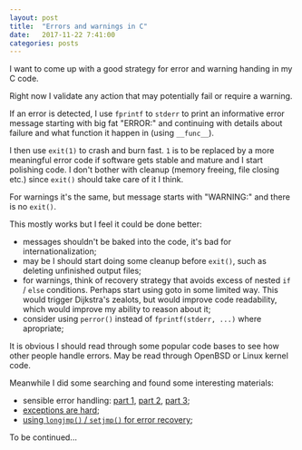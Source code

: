 ```yaml
---
layout: post
title:  "Errors and warnings in C"
date:   2017-11-22 7:41:00
categories: posts
---
```


I want to come up with a good strategy for error and warning handing in my C code.

Right now I validate any action that may potentially fail or require a warning.

If an error is detected, I use `fprintf` to `stderr` to print an informative
error message starting with big fat "ERROR:" and continuing with details about
failure and what function it happen in (using `__func__`).

I then use `exit(1)` to crash and burn fast. `1` is to be replaced by a more
meaningful error code if software gets stable and mature and I start polishing code.
I don't bother with cleanup (memory freeing, file closing etc.) since `exit()`
should take care of it I think.

For warnings it's the same, but message starts with "WARNING:"
and there is no `exit()`.

This mostly works but I feel it could be done better:

- messages shouldn't be baked into the code, it's bad for internationalization;
- may be I should start doing some cleanup before `exit()`,
such as deleting unfinished output files;
- for warnings, think of recovery strategy that avoids excess of
nested `if` / `else` conditions. Perhaps start using goto in some limited way.
This would trigger Dijkstra's zealots, but would improve code readability,
which would improve my ability to reason about it;
- consider using `perror()` instead of `fprintf(stderr, ...)` where apropriate;

It is obvious I should read through some popular code bases
to see how other people handle errors.
May be read through OpenBSD or Linux kernel code.

Meanwhile I did some searching and found some interesting materials:

- sensible error handling:
[part 1](http://bitsquid.blogspot.ca/2012/01/sensible-error-handling-part-1.html),
[part 2](http://bitsquid.blogspot.ca/2012/01/sensible-error-handling-part-2.html),
[part 3](http://bitsquid.blogspot.ca/2012/01/sensible-error-handling-part-3.html);
- [exceptions are hard](https://gamedev.stackexchange.com/questions/46424/try-catch-or-ifs-for-error-handling-in-c);
- [using `longjmp()` / `setjmp()` for error recovery](http://www.on-time.com/ddj0011.htm);

To be continued...